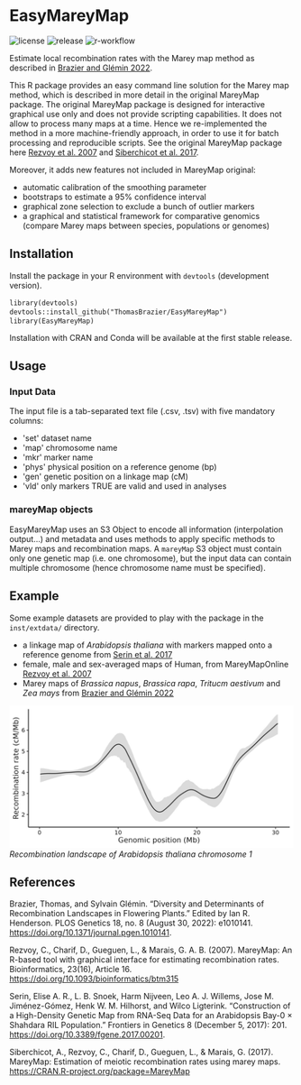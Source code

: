 # EasyMareyMap

![license](https://badgen.net/badge/license/GPL-3.0/blue)
![release](https://badgen.net/badge/release/0.2.0/green?icon=github)
![r-workflow](https://github.com/ThomasBrazier/EasyMareyMap/tree/main/.github/workflows/r.yml/badge.svg)



Estimate local recombination rates with the Marey map method as described in [Brazier and Glémin 2022](https://doi.org/10.1371/journal.pgen.1010141).

This R package provides an easy command line solution for the Marey map method, which is described in more detail in the original MareyMap package. The original MareyMap package is designed for interactive graphical use only and does not provide scripting capabilities. It does not allow to process many maps at a time. Hence we re-implemented the method in a more machine-friendly approach, in order to use it for batch processing and reproducible scripts. See the original MareyMap package here [Rezvoy et al. 2007](https://academic.oup.com/bioinformatics/article-lookup/doi/10.1093/bioinformatics/btm315) and [Siberchicot et al. 2017](https://CRAN.R-project.org/package=MareyMap).


Moreover, it adds new features not included in MareyMap original:
* automatic calibration of the smoothing parameter
* bootstraps to estimate a 95% confidence interval
* graphical zone selection to exclude a bunch of outlier markers
* a graphical and statistical framework for comparative genomics (compare Marey maps between species, populations or genomes)



## Installation

Install the package in your R environment with `devtools` (development version).

```
library(devtools)
devtools::install_github("ThomasBrazier/EasyMareyMap")
library(EasyMareyMap)
```

Installation with CRAN and Conda will be available at the first stable release.


## Usage

### Input Data

The input file is a tab-separated text file (.csv, .tsv) with five mandatory columns:
* 'set' dataset name
* 'map' chromosome name
* 'mkr' marker name 
* 'phys' physical position on a reference genome (bp)
* 'gen' genetic position on a linkage map (cM)
* 'vld' only markers TRUE are valid and used in analyses


### mareyMap objects

EasyMareyMap uses an S3 Object to encode all information (interpolation output...) and metadata and uses methods to apply specific methods to Marey maps and recombination maps. A `mareyMap` S3 object must contain only one genetic map (i.e. one chromosome), but the input data can contain multiple chromosome (hence chromosome name must be specified).



## Example

Some example datasets are provided to play with the package in the `inst/extdata/` directory.
* a linkage map of *Arabidopsis thaliana* with markers mapped onto a reference genome from [Serin et al. 2017](http://journal.frontiersin.org/article/10.3389/fgene.2017.00201/full)
* female, male and sex-averaged maps of Human, from MareyMapOnline [Rezvoy et al. 2007](https://doi.org/10.1093/bioinformatics/btm315)
* Marey maps of *Brassica napus*, *Brassica rapa*, *Tritucm aestivum* and *Zea mays* from [Brazier and Glémin 2022](https://doi.org/10.1371/journal.pgen.1010141)


![Recombination landscape of *Arabidopsis thaliana* chromosome 1](https://github.com/ThomasBrazier/EasyMareyMap/blob/main/inst/extdata/Arabidopsis_thaliana_chromosome1.jpg?raw=true)
*Recombination landscape of *Arabidopsis thaliana* chromosome 1*


## References

Brazier, Thomas, and Sylvain Glémin. “Diversity and Determinants of Recombination Landscapes in Flowering Plants.” Edited by Ian R. Henderson. PLOS Genetics 18, no. 8 (August 30, 2022): e1010141. https://doi.org/10.1371/journal.pgen.1010141.

Rezvoy, C., Charif, D., Gueguen, L., & Marais, G. A. B. (2007). MareyMap: An R-based tool with graphical interface for estimating recombination rates. Bioinformatics, 23(16), Article 16. https://doi.org/10.1093/bioinformatics/btm315

Serin, Elise A. R., L. B. Snoek, Harm Nijveen, Leo A. J. Willems, Jose M. Jiménez-Gómez, Henk W. M. Hilhorst, and Wilco Ligterink. “Construction of a High-Density Genetic Map from RNA-Seq Data for an Arabidopsis Bay-0 × Shahdara RIL Population.” Frontiers in Genetics 8 (December 5, 2017): 201. https://doi.org/10.3389/fgene.2017.00201.

Siberchicot, A., Rezvoy, C., Charif, D., Gueguen, L., & Marais, G. (2017). MareyMap: Estimation of meiotic recombination rates using marey maps. https://CRAN.R-project.org/package=MareyMap


